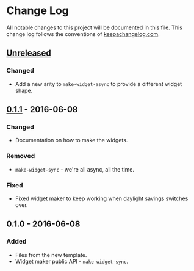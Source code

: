 # Change Log
All notable changes to this project will be documented in this file. This change log follows the conventions of [keepachangelog.com](http://keepachangelog.com/).

## [Unreleased]
### Changed
- Add a new arity to `make-widget-async` to provide a different widget shape.

## [0.1.1] - 2016-06-08
### Changed
- Documentation on how to make the widgets.

### Removed
- `make-widget-sync` - we're all async, all the time.

### Fixed
- Fixed widget maker to keep working when daylight savings switches over.

## 0.1.0 - 2016-06-08
### Added
- Files from the new template.
- Widget maker public API - `make-widget-sync`.

[Unreleased]: https://github.com/your-name/exercise2/compare/0.1.1...HEAD
[0.1.1]: https://github.com/your-name/exercise2/compare/0.1.0...0.1.1
